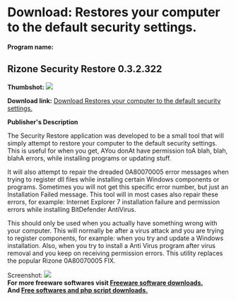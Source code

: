 # Download: Restores your computer to the default security settings.

**Program name:**

## Rizone Security Restore 0.3.2.322

  
**Thumbshot:** ![](http://www.freewarefiles.com/screenshot/rz_scrtyrstr_md.jpg)   
  
**Download link:** [Download Restores your computer to the default security settings.](http://freesoftwares.boysofts.com/Rizone-Security-Restore_program_60149.html)  
  


**Publisher's Description**  
  


The Security Restore application was developed to be a small tool that will simply attempt to restore your computer to the default security settings. This is useful for when you get, AYou donAt have permission toA blah, blah, blahA errors, while installing programs or updating stuff. 

It will also attempt to repair the dreaded 0A80070005 error messages when trying to register dll files while installing certain Windows components or programs. Sometimes you will not get this specific error number, but just an Installation Failed message. This tool will in most cases also repair these errors, for example: Internet Explorer 7 installation failure and permission errors while installing BitDefender AntiVirus.

This should only be used when you actually have something wrong with your computer. This will normally be after a virus attack and you are trying to register components, for example: when you try and update a Windows installation. Also, when you try to install a Anti Virus program after virus removal and you keep on receiving permission errors. This utility replaces the popular Rizone 0A80070005 FIX.

  
  
Screenshot: ![](http://www.freewarefiles.com/screenshot/rz_scrtyrstr.jpg)   
**For more freeware softwares visit [Freeware software downloads.](http://freesoftwares.boysofts.com/)**   
**And [Free softwares and php script downloads.](http://www.boysofts.com/)**
